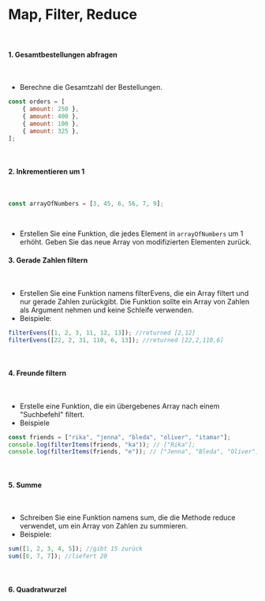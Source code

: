 # Map, Filter, Reduce
​
#### 1. Gesamtbestellungen abfragen
​
-   Berechne die Gesamtzahl der Bestellungen.
​
```javascript
const orders = [
    { amount: 250 },
    { amount: 400 },
    { amount: 100 },
    { amount: 325 },
];
```
​
#### 2. Inkrementieren um 1
​
```javascript
const arrayOfNumbers = [3, 45, 6, 56, 7, 9];
```
​
-   Erstellen Sie eine Funktion, die jedes Element in `arrayOfNumbers` um 1 erhöht. Geben Sie das neue Array von modifizierten Elementen zurück.
​
#### 3. Gerade Zahlen filtern
​
-   Erstellen Sie eine Funktion namens filterEvens, die ein Array filtert und nur gerade Zahlen zurückgibt. Die Funktion sollte ein Array von Zahlen als Argument nehmen und keine Schleife verwenden.
​
-   Beispiele:
​
```javascript
filterEvens([1, 2, 3, 11, 12, 13]); //returned [2,12]
filterEvens([22, 2, 31, 110, 6, 13]); //returned [22,2,110,6]
```
​
#### 4. Freunde filtern
​
-   Erstelle eine Funktion, die ein übergebenes Array nach einem "Suchbefehl" filtert.
​
-   Beispiele
​
```javascript
const friends = ["rika", "jenna", "bleda", "oliver", "itamar"];
console.log(filterItems(friends, "ka")); // ["Rika"];
console.log(filterItems(friends, "e")); // ["Jenna", "Bleda", "Oliver"];
```
​
#### 5. Summe
​
-   Schreiben Sie eine Funktion namens sum, die die Methode reduce verwendet, um ein Array von Zahlen zu summieren.
​
-   Beispiele:
​
```javascript
sum([1, 2, 3, 4, 5]); //gibt 15 zurück
sum([6, 7, 7]); //liefert 20
```
​
#### 6. Quadratwurzel